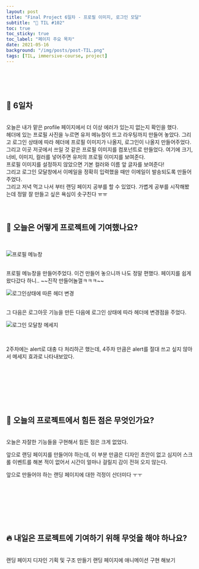 ```yaml
---
layout: post
title: "Final Project 6일차 - 프로필 이미지, 로그인 모달"
subtitle: "📅 TIL #102"
toc: true
toc_sticky: true
toc_label: "페이지 주요 목차"
date: 2021-05-16
background: "/img/posts/post-TIL.png"
tags: [TIL, immersive-course, project]
---
```


<br/>
<br/>
<br/>

## 🔔 6일차

<br/>
오늘은 내가 맡은 profile 페이지에서 더 이상 에러가 있는지 없는지 확인을 했다.

<br/>
헤더에 있는 프로필 사진을 누르면 유저 메뉴창이 뜨고 라우팅까지 만들어 놓았다. 그리고 로그인 상태에 따라 헤더에 프로필 이미지가 나올지, 로그인이 나올지 만들어주었다.

<br/>
그리고 이곳 저곳에서 쓰일 것 같은 프로필 이미지를 컴포넌트로 만들었다. 여기에 크기, 너비, 이미지, 컬러를 넣어주면 유저의 프로필 이미지를 보여준다.

<br/>
프로필 이미지를 설정하지 않았으면 기본 컬러와 이름 앞 글자를 보여준다!

<br/>
그리고 로그인 모달창에서 이메일을 정확히 입력했을 때만 이메일이 발송되도록 만들어주었다.

<br/>
그리고 저녁 먹고 나서 부터 랜딩 페이지 공부를 할 수 있었다. 가볍게 공부를 시작해봤는데 정말 잘 만들고 싶은 욕심이 솟구친다 ㅠㅠ

<br/>
<br/>
<br/>

## 💪 오늘은 어떻게 프로젝트에 기여했나요?

<br/>

![프로필 메뉴창](https://user-images.githubusercontent.com/75570915/118398215-966ae380-b692-11eb-8e46-585d05981e87.gif)

<br/>
프로필 메뉴창을 만들어주었다. 이건 만들어 놓으니까 나도 정말 편했다. 페이지를 쉽게 왔다갔다 하니.. ~~진작 만들어놀껄ㅋㅋㅋ~~

<br/>

![로그인상태에 따른 헤더 변경](https://user-images.githubusercontent.com/75570915/118398208-8fdc6c00-b692-11eb-9516-a20064c6118a.gif)

<br/>
그 다음은 로그아웃 기능을 만든 다음에 로그인 상태에 따라 헤더에 변경점을 주었다.

<br/>

![로그인 모달창 메세지](https://user-images.githubusercontent.com/75570915/118398209-90750280-b692-11eb-8a87-09e7525bc8da.gif)

<br/>

2주차에는 alert로 대충 다 처리하곤 했는데, 4주차 만큼은 alert를 절대 쓰고 싶지 않아서 메세지 효과로 나타내보았다.

<br/>
<br/>
<br/>
<br/>
<br/>
<br/>

## 🤔 오늘의 프로젝트에서 힘든 점은 무엇인가요?

<br/>
오늘은 자잘한 기능들을 구현해서 힘든 점은 크게 없었다.

앞으로 랜딩 페이지를 만들어야 하는데, 이 부분 만큼은 디자인 초안이 없고 심지어 스크롤 이벤트를 해본 적이 없어서 시간이 얼마나 걸릴지 감이 전혀 오지 않는다.

앞으로 만들어야 하는 랜딩 페이지에 대한 걱정이 산더미다 ㅜㅜ

<br/>
<br/>
<br/>
<br/>
<br/>
<br/>

## 🔥 내일은 프로젝트에 기여하기 위해 무엇을 해야 하나요?

<br/>
랜딩 페이지 디자인 기획 및 구조 만들기
랜딩 페이지에 애니메이션 구현 해보기

<br/>
<br/>
<br/>
<br/>
<br/>
<br/>
